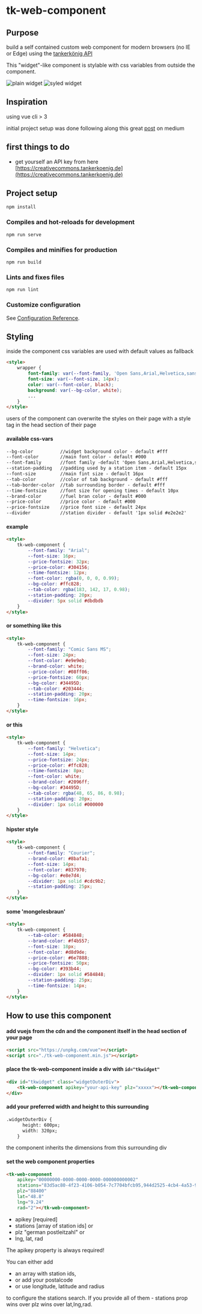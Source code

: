 # tk-web-component

[link text itself]: http://www.reddit.com

## Purpose
build a self contained custom web component for modern browsers (no IE or Edge) using the [tankerkönig API](https://creativecommons.tankerkoenig.de/swagger/)

This "widget"-like component is stylable with css variables from outside the component.

 ![plain widget](images/ScreenShotPlain.png)  ![syled widget](images/Screenshot.png)  

## Inspiration

using vue cli > 3

initial project setup was done following along this great [post](https://medium.com/@royprins/get-started-with-vue-web-components-593b3d5b3200) on medium

## first things to do
* get yourself an API key from here [https://creativecommons.tankerkoenig.de](https://creativecommons.tankerkoenig.de)

## Project setup
```
npm install
```

### Compiles and hot-reloads for development
```
npm run serve
```

### Compiles and minifies for production
```
npm run build
```


### Lints and fixes files
```
npm run lint
```

### Customize configuration
See [Configuration Reference](https://cli.vuejs.org/config/).



## Styling
inside the component css variables are used with default values as fallback
```html
<style>
    wrapper {
        font-family: var(--font-family, 'Open Sans,Arial,Helvetica,sans-serif');
        font-size: var(--font-size, 14px);
        color: var(--font-color, black);
        background: var(--bg-color, white);
        ...
    }
</style>

```
users of the component can overwrite the styles on their page with a style tag in the head section of their page

#### available css-vars

```html
--bg-color          //widget background color - default #fff
--font-color        //main font color - default #000
--font-family       //font family -default 'Open Sans,Arial,Helvetica,sans-serif'
--station-padding   //padding used by a station item - default 15px
--font-size         //main fint size - default 16px
--tab-color         //color of tab background - default #fff
--tab-border-color  //tab surrounding border - default #fff
--time-fontsize     //font size for opening times - default 10px
--brand-color       //fuel bran color - default #000
--price-color       //price color - default #000
--price-fontsize    //price font size - default 24px
--divider           //station divider - default '1px solid #e2e2e2'
```


#### example

```html
<style>
    tk-web-component {
        --font-family: "Arial";
        --font-size: 16px;
        --price-fontsize: 32px;
        --price-color: #304156;
        --time-fontsize: 12px;
        --font-color: rgba(0, 0, 0, 0.99);
        --bg-color: #ffc828;
        --tab-color: rgba(183, 142, 17, 0.98);
        --station-padding: 20px;
        --divider: 5px solid #dbdbdb
    }
</style>
```

#### or something like this 
```html
<style>
    tk-web-component {
        --font-family: "Comic Sans MS";
        --font-size: 24px;
        --font-color: #e9e9eb;
        --brand-color: white;
        --price-color: #08ff06;
        --price-fontsize: 60px;
        --bg-color: #34495D;
        --tab-color: #203444;
        --station-padding: 20px;
        --time-fontsize: 16px;
    }
</style>
```

#### or this 
```html
<style>
    tk-web-component {
        --font-family: "Helvetica";
        --font-size: 14px;
        --price-fontsize: 24px;
        --price-color: #ffc828;
        --time-fontsize: 8px;
        --font-color: white;
        --brand-color: #2096ff;
        --bg-color: #34495D;
        --tab-color: rgba(48, 65, 86, 0.98);
        --station-padding: 20px;
        --divider: 1px solid #000000
    }
</style>
```
#### hipster style 
```html
<style>
    tk-web-component {
        --font-family: "Courier";
        --brand-color: #8bafa1;
        --font-size: 14px;
        --font-color: #837970;
        --bg-color: #e8e7d4;
        --divider: 1px solid #cdc9b2;
        --station-padding: 25px;
    }
</style>

```
#### some 'mongelesbraun'

```html
<style>
    tk-web-component {
        --tab-color: #584848;
        --brand-color: #f4b557;
        --font-size: 18px;
        --font-color: #d8d9de;
        --price-color: #6e7888;
        --price-fontsize: 50px;
        --bg-color: #393b44;
        --divider: 1px solid #584848;
        --station-padding: 25px;
        --time-fontsize: 14px;
    }
</style>
```



## How to use this component


#### add vuejs from the cdn and the component itself in the head section of your page
```html
<script src="https://unpkg.com/vue"></script>
<script src="./tk-web-component.min.js"></script>
```

#### place the tk-web-component inside a div with ``id="tkwidget"``

```html
<div id="tkwidget" class="widgetOuterDiv">
    <tk-web-component apikey="your-api-key" plz="xxxxx"></tk-web-component>
</div>
```
#### add your preferred width and height to this surrounding
```html
.widgetOuterDiv {
      height: 600px;
      width: 320px;
    }
```
the component inherits the dimensions from this surrounding div

#### set the web component properties
```html
<tk-web-component
    apikey="00000000-0000-0000-0000-000000000002"
    stations="83d5ac80-4f23-4106-b054-7c7704bfcb95,944d2525-4cb4-4a53-9cbe-d80f6a9bbd3a,8eb4ceb1-abbe-4ac1-b23a-77b890fa1d89,508b5f83-1d68-4695-9e4c-5bfeac7e13a9"
    plz="88400"
    lat="48.8"
    lng="9.24"
    rad="2"></tk-web-component>
```

* apikey [required]
* stations [array of station ids] or
* plz "german postleitzahl" or
* lng, lat, rad 

The apikey property is always required! 
 
You can either add 
* an array with station ids, 
* or add your postalcode 
* or use longitude, latitude and radius 

to configure the stations search. If you provide all of them - stations prop wins over plz wins over lat,lng,rad.